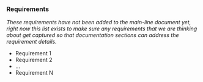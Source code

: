 ### Requirements

_These requirements have not been added to the main-line document yet, right now this list exists to make sure any requirements that we are thinking about get captured so that documentation sections can address the requirement details._

- Requirement 1
- Requirement 2
- ...
- Requirement N
